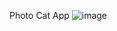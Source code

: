 Photo Cat App
![image](https://github.com/piyush0mandloi/photoCatApp/assets/129135570/0b2b244b-df79-4e32-9478-b1e92415105e)
